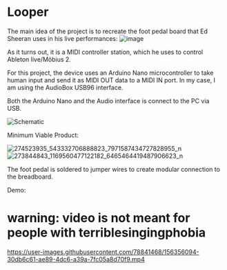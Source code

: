 # Looper

The main idea of the project is to recreate the foot pedal board that Ed Sheeran uses in his live performances:
![image](https://user-images.githubusercontent.com/78841468/156353067-bbe3e948-33f2-415f-a83d-ef3a44a55509.png)

As it turns out, it is a MIDI controller station, which he uses to control Ableton live/Möbius 2.

For this project, the device uses an Arduino Nano microcontroller to take human input and send it as MIDI OUT data to a MIDI IN port. In my case, I am using the AudioBox USB96 interface.

Both the Arduino Nano and the Audio interface is connect to the PC via USB.

![Schematic](https://user-images.githubusercontent.com/78841468/156354728-11aacf29-40f9-4238-8734-e3867e4da78f.png)

Minimum Viable Product:

![274523935_543332706888823_7971587434727828955_n](https://user-images.githubusercontent.com/78841468/156354903-7491f473-bd14-4962-9876-18f3e421b522.jpg)
![273844843_1169560477122182_6465464419487906623_n](https://user-images.githubusercontent.com/78841468/156355626-3f7018a4-074c-4bb5-b6af-c84ee66005b6.jpg)

The foot pedal is soldered to jumper wires to create modular connection to the breadboard.

Demo:
# warning: video is not meant for people with terriblesingingphobia

 
https://user-images.githubusercontent.com/78841468/156356094-30db6c61-ae89-4dc6-a39a-7fc05a8d70f9.mp4
